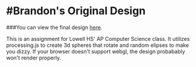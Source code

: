 #Brandon's Original Design
==
###You can view the final design [here](https://brandonlou.github.io/OriginalDesign).

This is an assignment for Lowell HS' AP Computer Science class. It utilizes processing.js to create 3d spheres that rotate and random elipses to make you dizzy. If your browser doesn't support webgl, the design probabably won't render properly.
